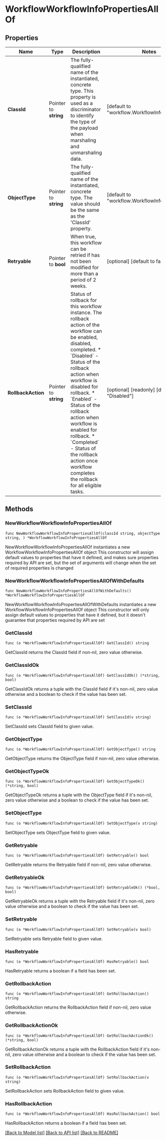 # WorkflowWorkflowInfoPropertiesAllOf

## Properties

Name | Type | Description | Notes
------------ | ------------- | ------------- | -------------
**ClassId** | Pointer to **string** | The fully-qualified name of the instantiated, concrete type. This property is used as a discriminator to identify the type of the payload when marshaling and unmarshaling data. | [default to "workflow.WorkflowInfoProperties"]
**ObjectType** | Pointer to **string** | The fully-qualified name of the instantiated, concrete type. The value should be the same as the &#39;ClassId&#39; property. | [default to "workflow.WorkflowInfoProperties"]
**Retryable** | Pointer to **bool** | When true, this workflow can be retried if has not been modified for more than a period of 2 weeks. | [optional] [default to false]
**RollbackAction** | Pointer to **string** | Status of rollback for this workflow instance. The rollback action of the workflow can be enabled, disabled, completed. * &#x60;Disabled&#x60; - Status of the rollback action when workflow is disabled for rollback. * &#x60;Enabled&#x60; - Status of the rollback action when workflow is enabled for rollback. * &#x60;Completed&#x60; - Status of the rollback action once workflow completes the rollback for all eligible tasks. | [optional] [readonly] [default to "Disabled"]

## Methods

### NewWorkflowWorkflowInfoPropertiesAllOf

`func NewWorkflowWorkflowInfoPropertiesAllOf(classId string, objectType string, ) *WorkflowWorkflowInfoPropertiesAllOf`

NewWorkflowWorkflowInfoPropertiesAllOf instantiates a new WorkflowWorkflowInfoPropertiesAllOf object
This constructor will assign default values to properties that have it defined,
and makes sure properties required by API are set, but the set of arguments
will change when the set of required properties is changed

### NewWorkflowWorkflowInfoPropertiesAllOfWithDefaults

`func NewWorkflowWorkflowInfoPropertiesAllOfWithDefaults() *WorkflowWorkflowInfoPropertiesAllOf`

NewWorkflowWorkflowInfoPropertiesAllOfWithDefaults instantiates a new WorkflowWorkflowInfoPropertiesAllOf object
This constructor will only assign default values to properties that have it defined,
but it doesn't guarantee that properties required by API are set

### GetClassId

`func (o *WorkflowWorkflowInfoPropertiesAllOf) GetClassId() string`

GetClassId returns the ClassId field if non-nil, zero value otherwise.

### GetClassIdOk

`func (o *WorkflowWorkflowInfoPropertiesAllOf) GetClassIdOk() (*string, bool)`

GetClassIdOk returns a tuple with the ClassId field if it's non-nil, zero value otherwise
and a boolean to check if the value has been set.

### SetClassId

`func (o *WorkflowWorkflowInfoPropertiesAllOf) SetClassId(v string)`

SetClassId sets ClassId field to given value.


### GetObjectType

`func (o *WorkflowWorkflowInfoPropertiesAllOf) GetObjectType() string`

GetObjectType returns the ObjectType field if non-nil, zero value otherwise.

### GetObjectTypeOk

`func (o *WorkflowWorkflowInfoPropertiesAllOf) GetObjectTypeOk() (*string, bool)`

GetObjectTypeOk returns a tuple with the ObjectType field if it's non-nil, zero value otherwise
and a boolean to check if the value has been set.

### SetObjectType

`func (o *WorkflowWorkflowInfoPropertiesAllOf) SetObjectType(v string)`

SetObjectType sets ObjectType field to given value.


### GetRetryable

`func (o *WorkflowWorkflowInfoPropertiesAllOf) GetRetryable() bool`

GetRetryable returns the Retryable field if non-nil, zero value otherwise.

### GetRetryableOk

`func (o *WorkflowWorkflowInfoPropertiesAllOf) GetRetryableOk() (*bool, bool)`

GetRetryableOk returns a tuple with the Retryable field if it's non-nil, zero value otherwise
and a boolean to check if the value has been set.

### SetRetryable

`func (o *WorkflowWorkflowInfoPropertiesAllOf) SetRetryable(v bool)`

SetRetryable sets Retryable field to given value.

### HasRetryable

`func (o *WorkflowWorkflowInfoPropertiesAllOf) HasRetryable() bool`

HasRetryable returns a boolean if a field has been set.

### GetRollbackAction

`func (o *WorkflowWorkflowInfoPropertiesAllOf) GetRollbackAction() string`

GetRollbackAction returns the RollbackAction field if non-nil, zero value otherwise.

### GetRollbackActionOk

`func (o *WorkflowWorkflowInfoPropertiesAllOf) GetRollbackActionOk() (*string, bool)`

GetRollbackActionOk returns a tuple with the RollbackAction field if it's non-nil, zero value otherwise
and a boolean to check if the value has been set.

### SetRollbackAction

`func (o *WorkflowWorkflowInfoPropertiesAllOf) SetRollbackAction(v string)`

SetRollbackAction sets RollbackAction field to given value.

### HasRollbackAction

`func (o *WorkflowWorkflowInfoPropertiesAllOf) HasRollbackAction() bool`

HasRollbackAction returns a boolean if a field has been set.


[[Back to Model list]](../README.md#documentation-for-models) [[Back to API list]](../README.md#documentation-for-api-endpoints) [[Back to README]](../README.md)


